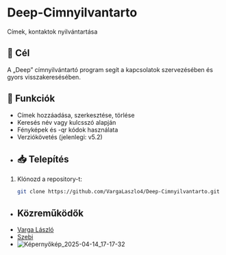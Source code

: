 # Deep-Cimnyilvantarto
Címek, kontaktok nyilvántartása
## 📌 Cél
A „Deep” címnyilvántartó program segít a kapcsolatok szervezésében és gyors visszakeresésében.  
## 🚀 Funkciók
- Címek hozzáadása, szerkesztése, törlése 
- Keresés név vagy kulcsszó alapján
- Fényképek és -qr kódok használata 
- Verziókövetés (jelenlegi: v5.2)
- ## 📥 Telepítés  
1. Klónozd a repository-t:  
   ```bash
   git clone https://github.com/VargaLaszlo4/Deep-Cimnyilvantarto.git
- ## Közreműködők  
- [Varga László](https://github.com/VargaLaszlo4)  
- [Szebi](https://github.com/szebi-profil)  
-  ![Képernyőkép_2025-04-14_17-17-32](https://github.com/user-attachments/assets/400bec98-611f-44bb-bc0a-b0f57a01a245)
